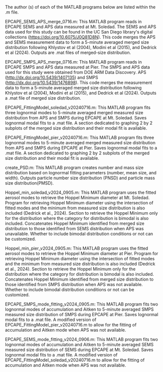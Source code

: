 The author (s) of each of the MATLAB programs below are listed within the .m file.

EPCAPE_SEMS_APS_merge_0716.m: This MATLAB program reads in EPCAPE SEMS and APS data measured at Mt. Soledad. 
The SEMS and APS data used for this study can be found in the UC San Diego library's digital collections (https://doi.org/10.6075/J0Q81D8N).
This code merges the APS and SEMS measurement data to form a 5-minute averaged merged size distribution following Khlystov et al (2004), Modini et al (2015), and Dedrick et al (2024).
Outputs are .mat files of merged-size distribution.


EPCAPE_SMPS_APS_merge_0716.m: This MATLAB program reads in EPCAPE SMPS and APS data measured at Pier.
The SMPS and APS data used for this study were obtained from DOE ARM Data Discovery. APS (http://dx.doi.org/10.5439/1407135) and 
SMPS (http://dx.doi.org/10.5439/1476898). This code merges the measurement data to form a 5-minute averaged merged size distribution following 
Khlystov et al (2004), Modini et al (2015), and Dedrick et al (2024). Outputs a .mat file of merged size distribution.

EPCAPE_FittingModel_soledad_v20240716.m: This MATLAB program fits three lognormal modes to 5-minute averaged merged measured size distribution
from APS and SMPS during EPCAPE at Mt. Soledad. Saves lognormal modal fits to a .mat file. A section dedicated to graphing  2 by 2 subplots of the merged
size distribution and their modal fit is available.

EPCAPE_FittingModel_pier_v20240716.m: This MATLAB program fits three lognormal modes to 5-minute averaged merged measured size distribution
from APS and SMPS during EPCAPE at Pier. Saves lognormal modal fits to a .mat file. A section dedicated to graphing  2 by 2 subplots of the merged
size distribution and their modal fit is available.

create_PSD.m: This MATLAB program creates number and mass size distribution based on lognormal fitting parameters (number, mean size, and width). 
Outputs particle number size distribution (PNSD) and particle mass size distribution(PMSD).

Hoppel_min_soledad_v2024_0905.m: This MATLAB program uses the fitted aerosol modes to retrieve the Hoppel Minimum diameter at Mt. Soledad. Program for retrieving
Hoppel Minimum diameter using the intersection of fitted modes and the minimum from measured size distribution is also included (Dedrick et al., 2024).
Section to retrieve the Hoppel Minimum only for the distribution where the category for distribution is bimodal is also included. Concatenates Hoppel Minimum
identified from merged size distribution to those identified from SEMS distribution when APS was unavailable. Whether to include bimodal distribution conditions or not can be customized.

Hoppel_min_pier_v2024_0905.m:  This MATLAB program uses the fitted aerosol modes to retrieve the Hoppel Minimum diameter at Pier. Program for retrieving
Hoppel Minimum diameter using the intersection of fitted modes and the minimum from measured size distribution is also included (Dedrick et al., 2024).
Section to retrieve the Hoppel Minimum only for the distribution where the category for distribution is bimodal is also included. Concatenates Hoppel Minimum
identified from merged size distribution to those identified from SMPS distribution when APS was not available. Whether to include bimodal distribution conditions or not can be customized.

EPCAPE_SMPS_mode_fitting_v2024_0905.m: This MATLAB program fits two lognormal modes of accumulation and Aitken to 5-minute averaged SMPS measured size distribution
of SMPS during EPCAPE at Pier. Saves lognormal modal fits to a .mat file. A modified version of EPCAPE_FittingModel_pier_v20240716.m to allow for the fitting of accumulation and
Aitken mode when APS was not available.

EPCAPE_SEMS_mode_fitting_v2024_0906.m: This MATLAB program fits two lognormal modes of accumulation and Aitken to 5-minute averaged SEMS measured size distribution
of SEMS during EPCAPE at Mt. Soledad. Saves lognormal modal fits to a .mat file. A modified version of EPCAPE_FittingModel_soledad_v20240716.m to allow for the fitting of accumulation and
Aitken mode when APS was not available.


